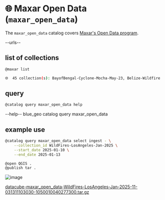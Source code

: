 # 🌐 Maxar Open Data (`maxar_open_data`)

The `maxar_open_data` catalog covers [Maxar's Open Data program](https://www.maxar.com/open-data/).

--urls--

## list of collections

```bash
@maxar list
```
```bash
🌐  45 collection(s): BayofBengal-Cyclone-Mocha-May-23, Belize-Wildfires-June24, Brazil-Flooding-May24, Cyclone-Chido-Dec15, Emilia-Romagna-Italy-flooding-may23, ...
```

## query

```bash
@catalog query maxar_open_data help
```
--help-- blue_geo catalog query maxar_open_data

## example use

```bash
@catalog query maxar_open_data select ingest - \
    --collection_id WildFires-LosAngeles-Jan-2025 \
    --start_date 2025-01-10 \
    --end_date 2025-01-13

@open QGIS .
@publish tar .
```

![image](https://github.com/kamangir/assets/blob/main/blue-geo/Maxar-Open-Datacube.png?raw=true)

[datacube-maxar_open_data-WildFires-LosAngeles-Jan-2025-11-031311103030-1050010040277300.tar.gz](https://kamangir-public.s3.ca-central-1.amazonaws.com/datacube-maxar_open_data-WildFires-LosAngeles-Jan-2025-11-031311103030-1050010040277300.tar.gz)